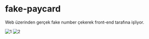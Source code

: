 # fake-paycard

Web üzerinden gerçek fake number çekerek front-end tarafına işliyor.

![1](https://i.hizliresim.com/bvm5DG.png)
![2](https://i.hizliresim.com/dLm537.png)
